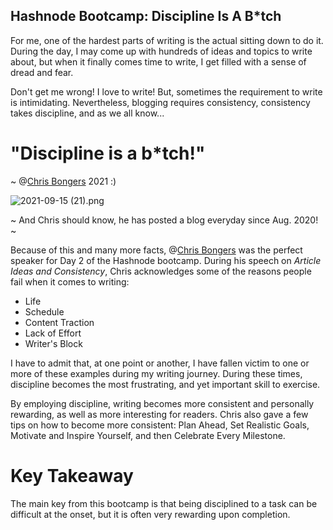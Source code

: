 ## Hashnode Bootcamp: Discipline Is A B*tch

For me, one of the hardest parts of writing is the actual sitting down to do it.  During the day, I may come up with hundreds of ideas and topics to write about, but when it finally comes time to write, I get filled with a sense of dread and fear.

Don't get me wrong! I love to write!  But, sometimes the requirement to write is intimidating.  Nevertheless, blogging requires consistency, consistency takes discipline, and as we all know...



# "Discipline is a b*tch!"
~ @[Chris Bongers](@dailydevtips) 2021 :)

![2021-09-15 (21).png](https://cdn.hashnode.com/res/hashnode/image/upload/v1631841144369/b6g9LSyMO.png)

~ And Chris should know, he has posted a blog everyday since Aug. 2020! ~

Because of this and many more facts, @[Chris Bongers](@dailydevtips) was the perfect speaker for Day 2 of the Hashnode bootcamp.  During his speech on *Article Ideas and Consistency*, Chris acknowledges some of the reasons people fail when it comes to writing:

* Life
* Schedule
* Content Traction
* Lack of Effort
* Writer's Block

I have to admit that, at one point or another, I have fallen victim to one or more of these examples during my writing journey.  During these times, discipline becomes the most frustrating, and yet important skill to exercise.

By employing discipline, writing becomes more consistent and personally rewarding, as well as more interesting for readers.  Chris also gave a few tips on how to become more consistent: Plan Ahead, Set Realistic Goals, Motivate and Inspire Yourself, and then Celebrate Every Milestone.

# Key Takeaway

The main key from this bootcamp is that being disciplined to a task can be difficult at the onset, but it is often very rewarding upon completion.